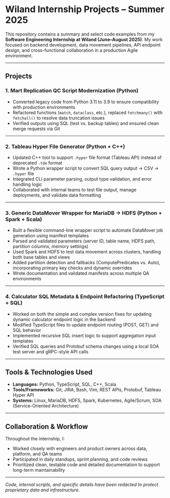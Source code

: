 # Wiland Internship Projects – Summer 2025

This repository contains a summary and select code examples from my **Software Engineering Internship at Wiland (June–August 2025)**. My work focused on backend development, data movement pipelines, API endpoint design, and cross-functional collaboration in a production Agile environment.

---

## Projects

### 1. Mart Replication QC Script Modernization (Python)
- Converted legacy code from Python 3.11 to 3.9 to ensure compatibility with production environments  
- Refactored functions (`match`, `dataclass`, etc.), replaced `fetchmany()` with `fetchall()` to resolve data truncation issues  
- Verified outputs using SQL (test vs. backup tables) and ensured clean merge requests via Git

---

### 2. Tableau Hyper File Generator (Python + C++)
- Updated C++ tool to support `.hyper` file format (Tableau API) instead of deprecated `.tde` format  
- Wrote a Python wrapper script to convert SQL query output → CSV → `.hyper` file  
- Integrated CLI parameter parsing, output type validation, and error handling logic  
- Collaborated with internal teams to test file output, manage deployments, and validate data formatting

---

### 3. Generic DataMover Wrapper for MariaDB → HDFS (Python + Spark + Scala)
- Built a flexible command-line wrapper script to automate DataMover job generation using manifest templates  
- Parsed and validated parameters (server ID, table name, HDFS path, partition columns, memory settings)  
- Used Spark and HDFS to test data movement across clusters, handling both base tables and views  
- Added partition detection and fallbacks (ComputePredicates vs. Auto), incorporating primary key checks and dynamic overrides  
- Wrote documentation and validated manifests across multiple QA environments

---

### 4. Calculator SQL Metadata & Endpoint Refactoring (TypeScript + SQL)
- Worked on both the simple and complex version fixes for updating dynamic calculator endpoint logic in the backend  
- Modified TypeScript files to update endpoint routing (POST, GET) and SQL behavior  
- Implemented recursive SQL insert logic to support aggregation input templates  
- Verified SQL queries and Protobuf schema changes using a local SOA test server and gRPC-style API calls

---

## Tools & Technologies Used
- **Languages:** Python, TypeScript, SQL, C++, Scala  
- **Tools/Frameworks:** Git, JIRA, Bash, Vim, REST APIs, Protobuf, Tableau Hyper API  
- **Systems:** Linux, MariaDB, HDFS, Spark, Kubernetes, Agile/Scrum, SOA (Service-Oriented Architecture)

---

## Collaboration & Workflow
Throughout the internship, I:
- Worked closely with engineers and product owners across data, platform, and QA teams  
- Participated in daily standups, sprint planning, and code reviews  
- Prioritized clean, testable code and detailed documentation to support long-term maintainability  

---

_Code, internal scripts, and specific details have been redacted to protect proprietary data and infrastructure._

